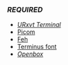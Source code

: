 ### _REQUIRED_
- _[URxvt Terminal](https://wiki.archlinux.org/title/rxvt-unicode)_
- [Picom](https://github.com/ibhagwan/picom-ibhagwan-git])
- [Feh](https://feh.finalrewind.org/)
- [Terminus font](https://aur.archlinux.org/packages/terminus-font-ttf/)
- _[Openbox](http://openbox.org/wiki/Main_Page)_
